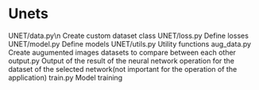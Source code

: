 # Unets
UNET/data.py\n
  Create custom dataset class
UNET/loss.py
  Define losses
UNET/model.py
  Define models
UNET/utils.py
  Utility functions
aug_data.py
  Create augumented images datasets to compare between each other
output.py
  Output of the result of the neural network operation for the dataset of the selected network(not important for the operation of the application)
train.py
  Model training
